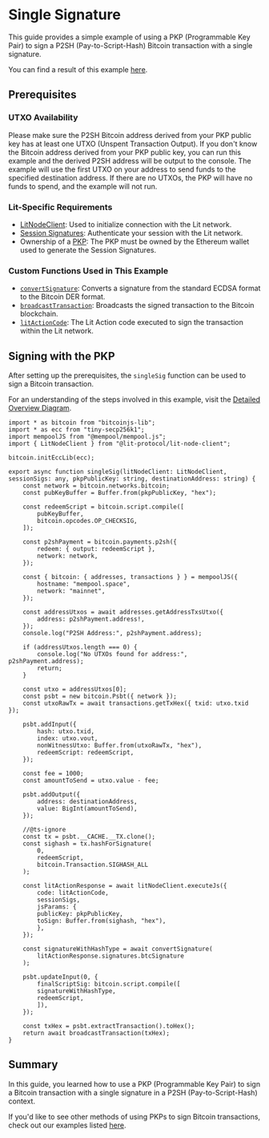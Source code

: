 # Single Signature

This guide provides a simple example of using a PKP (Programmable Key Pair) to sign a P2SH (Pay-to-Script-Hash) Bitcoin transaction with a single signature.

You can find a result of this example [here](https://mempool.space/tx/9314f7390f57870816366e75d4e42ffe4cc0e78656f8916c47ecfeea55f3098e).

## Prerequisites

### UTXO Availability
Please make sure the P2SH Bitcoin address derived from your PKP public key has at least one UTXO (Unspent Transaction Output). If you don't know the Bitcoin address derived from your PKP public key, you can run this example and the derived P2SH address will be output to the console. The example will use the first UTXO on your address to send funds to the specified destination address. If there are no UTXOs, the PKP will have no funds to spend, and the example will not run.

### Lit-Specific Requirements
- [LitNodeClient](../../../sdk/authentication/session-sigs/get-session-sigs.md#initializing-a-litnodeclient): Used to initialize connection with the Lit network.
- [Session Signatures](../../../sdk/authentication/session-sigs/intro.md): Authenticate your session with the Lit network.
- Ownership of a [PKP](../../overview.md): The PKP must be owned by the Ethereum wallet used to generate the Session Signatures.

### Custom Functions Used in This Example
- [`convertSignature`](./overview.md#formatting-the-signature): Converts a signature from the standard ECDSA format to the Bitcoin DER format.
- [`broadcastTransaction`](./overview.md#broadcasting-the-transaction): Broadcasts the signed transaction to the Bitcoin blockchain.
- [`litActionCode`](./overview.md#signing-within-a-lit-action): The Lit Action code executed to sign the transaction within the Lit network.

## Signing with the PKP

After setting up the prerequisites, the `singleSig` function can be used to sign a Bitcoin transaction.

For an understanding of the steps involved in this example, visit the [Detailed Overview Diagram](./overview.md#detailed-overview).

```tsx
import * as bitcoin from "bitcoinjs-lib";
import * as ecc from "tiny-secp256k1";
import mempoolJS from "@mempool/mempool.js";
import { LitNodeClient } from "@lit-protocol/lit-node-client";

bitcoin.initEccLib(ecc);

export async function singleSig(litNodeClient: LitNodeClient, sessionSigs: any, pkpPublicKey: string, destinationAddress: string) {
    const network = bitcoin.networks.bitcoin;
    const pubKeyBuffer = Buffer.from(pkpPublicKey, "hex");

    const redeemScript = bitcoin.script.compile([
        pubKeyBuffer,
        bitcoin.opcodes.OP_CHECKSIG,
    ]);

    const p2shPayment = bitcoin.payments.p2sh({
        redeem: { output: redeemScript },
        network: network,
    });

    const { bitcoin: { addresses, transactions } } = mempoolJS({
        hostname: "mempool.space",
        network: "mainnet",
    });

    const addressUtxos = await addresses.getAddressTxsUtxo({
        address: p2shPayment.address!,
    });
    console.log("P2SH Address:", p2shPayment.address);

    if (addressUtxos.length === 0) {
        console.log("No UTXOs found for address:", p2shPayment.address);
        return;
    }

    const utxo = addressUtxos[0];
    const psbt = new bitcoin.Psbt({ network });
    const utxoRawTx = await transactions.getTxHex({ txid: utxo.txid });

    psbt.addInput({
        hash: utxo.txid,
        index: utxo.vout,
        nonWitnessUtxo: Buffer.from(utxoRawTx, "hex"),
        redeemScript: redeemScript,
    });

    const fee = 1000;
    const amountToSend = utxo.value - fee;

    psbt.addOutput({
        address: destinationAddress,
        value: BigInt(amountToSend),
    });

    //@ts-ignore
    const tx = psbt.__CACHE.__TX.clone();
    const sighash = tx.hashForSignature(
        0,
        redeemScript,
        bitcoin.Transaction.SIGHASH_ALL
    );

    const litActionResponse = await litNodeClient.executeJs({
        code: litActionCode,
        sessionSigs, 
        jsParams: {
        publicKey: pkpPublicKey,
        toSign: Buffer.from(sighash, "hex"),
        },
    });

    const signatureWithHashType = await convertSignature(
        litActionResponse.signatures.btcSignature
    );

    psbt.updateInput(0, {
        finalScriptSig: bitcoin.script.compile([
        signatureWithHashType,
        redeemScript,
        ]),
    });

    const txHex = psbt.extractTransaction().toHex();
    return await broadcastTransaction(txHex);
}
```

## Summary 

In this guide, you learned how to use a PKP (Programmable Key Pair) to sign a Bitcoin transaction with a single signature in a P2SH (Pay-to-Script-Hash) context.

If you'd like to see other methods of using PKPs to sign Bitcoin transactions, check out our examples listed [here](./overview.md#p2sh-examples).

